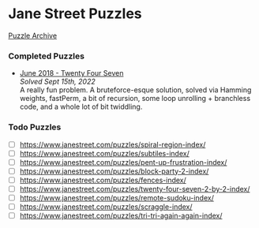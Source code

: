 # Jane Street Puzzles

[Puzzle Archive](https://www.janestreet.com/puzzles/archive/)


### Completed Puzzles
- [June 2018 - Twenty Four Seven](./june2018)  
  _Solved Sept 15th, 2022_  
  A really fun problem. A bruteforce-esque solution, solved via Hamming weights, fastPerm, a bit of recursion, 
  some loop unrolling + branchless code, and a whole lot of bit twiddling.  

### Todo Puzzles
- [ ] https://www.janestreet.com/puzzles/spiral-region-index/
- [ ] https://www.janestreet.com/puzzles/subtiles-index/
- [ ] https://www.janestreet.com/puzzles/pent-up-frustration-index/
- [ ] https://www.janestreet.com/puzzles/block-party-2-index/
- [ ] https://www.janestreet.com/puzzles/fences-index/
- [ ] https://www.janestreet.com/puzzles/twenty-four-seven-2-by-2-index/
- [ ] https://www.janestreet.com/puzzles/remote-sudoku-index/
- [ ] https://www.janestreet.com/puzzles/scraggle-index/
- [ ] https://www.janestreet.com/puzzles/tri-tri-again-again-index/